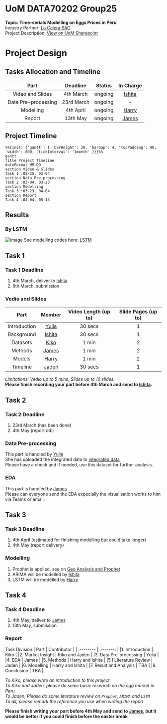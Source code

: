 # UoM DATA70202 Group25  
**Topic: Time-serials Modelling on Eggs Prices in Peru**  
Industry Partner: [La Calera SAC](https://www.lacalera.pe/)  
Project Description: [View on UoM Sharepoint](https://livemanchesterac-my.sharepoint.com/:w:/r/personal/yuhang_xie-3_postgrad_manchester_ac_uk/_layouts/15/doc2.aspx?sourcedoc=%7B7DFA38D0-850F-434C-AD4E-BDFD996C9306%7D&file=P25%20La%20Calera%20SAC.docx&action=default&mobileredirect=true&DefaultItemOpen=1&web=1)

# Project Design  
## Tasks Allocation and Timeline  
| Part   | Deadline | Status | In Charge |
| :--------: | :-------:  | :-------: | :-------: |
| Video and Slides |   4th March   | ongoing | [Ishita](mailto:ishita.satija@postgrad.manchester.ac.uk) |
| Data Pre-processing |   23rd March   |  ongoing  | - |
| Modelling |  4th April   |  ongoing  | [Harry](mailto:yuhang.xie-3@postgrad.manchester.ac.uk) |
| Report |   13th May   |  ongoing  | [James](mailto:james.askew-3@postgrad.manchester.ac.uk) |

## Project Timeline
```mermaid
%%{init: {'gantt': { 'barHeight': 20, 'barGap': 4, 'topPadding': 40, 'width': 800, 'tickInterval': '1month' }}}%%
gantt
title Project Timeline
dateFormat MM-DD
section Video & Slides
Task 1 :02-25, 03-04
section Data Pre-processing
Task 2 :03-04, 03-23
section Modelling
Task 3 :03-23, 04-04
section Report
Task 4 :04-04, 05-13
```

## Results
### By LSTM
![image](https://github.com/user-attachments/assets/facbb108-4946-4bda-9ac9-a2d74646cd84)
See modelling codes here: [LSTM](https://github.com/gggaiii/UoM_DATA70202_Group25/blob/main/models/LSTM_Modelling.py)


## Task 1
### Task 1 Deadline
1. 4th March, deliver to [Ishita](mailto:ishita.satija@postgrad.manchester.ac.uk)
2. 6th March, submission

### Vedio and Slides
| Part | Member | Video Length (up to) | Slide Pages (up to) |
| :--------: | :-------:  | :-------: | :-------: |
| Introduction | [Yulia](mailto:hanxi.yu@postgrad.manchester.ac.uk) | 30 secs | 1 |
| Background | [Ishita](mailto:ishita.satija@postgrad.manchester.ac.uk) | 30 secs | 1 |
| Datasets | [Kiko](mailto:yi.gao-5@postgrad.manchester.ac.uk) | 1 min | 2 |
| Methods | [James](mailto:james.askew-3@postgrad.manchester.ac.uk) | 1 min | 2 |
| Models | [Harry](mailto:yuhang.xie-3@postgrad.manchester.ac.uk) | 1 min | 2 |
| Timeline | [Jaden](mailto:jiajun.tian@postgrad.manchester.ac.uk) | 30 secs | 1 |

*Limitations: Vedio up to 5 mins, Slides up to 10 slides.*  
**Please finish recording your part before 4th March and send to [Ishita](mailto:ishita.satija@postgrad.manchester.ac.uk).**


## Task 2
### Task 2 Deadline
1. 23rd March (has been done)
2. 4th May (report ddl)

### Data Pre-processing  
This part is handled by [Yulia](mailto:hanxi.yu@postgrad.manchester.ac.uk)  
She has uploaded the integrated data to [integrated data](https://github.com/gggaiii/UoM_DATA70202_Group25/blob/main/Data%20Preprocessing.ipynb)  
Please have a check and if needed, use this dataset for further analysis.  

### EDA
This part is handled by [James](mailto:james.askew-3@postgrad.manchester.ac.uk)  
Please can everyone send the EDA expecially the visualisation works to him via Teams or email.  

## Task 3
### Task 3 Deadline
1. 4th April (estimated for finishing modelling but could take longer)
2. 4th May (report delivery)

### Modelling
1. Prophet is applied, see on [Geo Analysis and Prophet](https://github.com/gggaiii/UoM_DATA70202_Group25/blob/main/Geo_EDA_and_Prophet_Model.ipynb)
2. ARIMA will be modelled by [Ishita](mailto:ishita.satija@postgrad.manchester.ac.uk)
3. LSTM will be modelled by [Harry](mailto:yuhang.xie-3@postgrad.manchester.ac.uk)  

## Task 4
### Task 4 Deadline
1. 4th May, deliver to [James](mailto:james.askew-3@postgrad.manchester.ac.uk)
2. 13th May, submission

### Report
Task Division
|  Part  |  Contributor  |
| :-------- | :-------:  |
|1. Introduction |  Kiko  |
|2. Market Insight |  Kiko and Jaden  |
|3. Data Pre-processing | Yulia |
|4. EDA  |  James  |
|5. Methods |  Harry and Ishita  |
|5.1 Literature Review  |  Jaden  |
|6. Modelling |  Harry and Ishita  |
|7. Result and Analysis |  TBA  |
|8. Conclusion |  TBA  |

*To Kiko, please write an introduction to this project*  
*To Kiko and Jaden, please do some basic research on the egg market in Peru*  
*To Jaden, Please do some literature review on `Prophet`, `ARIMA` and `LSTM`*  
*To all, please remark the reference you use when writing the report*    

**Please finish writing your part before 4th May and send to [James](mailto:james.askew-3@postgrad.manchester.ac.uk), but it would be better if you could finish before the easter break**






